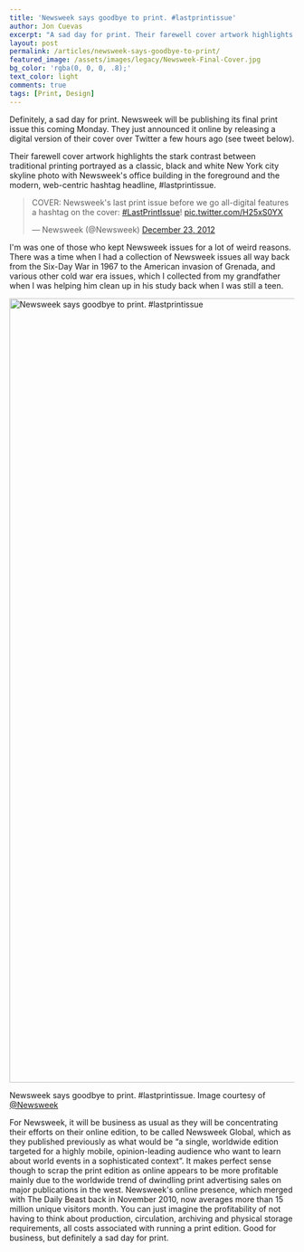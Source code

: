 ```yaml
---
title: 'Newsweek says goodbye to print. #lastprintissue'
author: Jon Cuevas
excerpt: "A sad day for print. Their farewell cover artwork highlights the stark contrast between traditional printing by portraying print as a classic, black and white New York city skyline photo with Newsweek's office building in the foreground and the modern, web-centric hashtag headline, #lastprintissue."
layout: post
permalink: /articles/newsweek-says-goodbye-to-print/
featured_image: /assets/images/legacy/Newsweek-Final-Cover.jpg
bg_color: 'rgba(0, 0, 0, .8);'
text_color: light
comments: true
tags: [Print, Design]
---
```

<p class="lead">Definitely, a sad day for print. Newsweek will be publishing its final print issue this coming Monday. They just announced it online by releasing a digital version of their cover over Twitter a few hours ago (see tweet below).</p>

Their farewell cover artwork highlights the stark contrast between traditional printing portrayed as a classic, black and white New York city skyline photo with Newsweek's office building in the foreground and the modern, web-centric hashtag headline, #lastprintissue.


<blockquote class="twitter-tweet" data-cards="hidden" lang="en"><p>COVER: Newsweek&#39;s last print issue before we go all-digital features a hashtag on the cover: <a href="https://twitter.com/search?q=%23LastPrintIssue&amp;src=hash">#LastPrintIssue</a>! <a href="http://t.co/H25xS0YX">pic.twitter.com/H25xS0YX</a></p>&mdash; Newsweek (@Newsweek) <a href="https://twitter.com/Newsweek/statuses/282863173277720577">December 23, 2012</a></blockquote>
<script async src="//platform.twitter.com/widgets.js" charset="utf-8"></script>


I'm was one of those who kept Newsweek issues for a lot of weird reasons. There was a time when I had a collection of Newsweek issues all way back from the Six-Day War in 1967 to the American invasion of Grenada, and various other cold war era issues, which I collected from my grandfather when I was helping him clean up in his study back when I was still a teen.

<img title="Newsweek says goodbye to print. #lastprintissue" alt="Newsweek says goodbye to print. #lastprintissue" src="{{ site.baseurl }}/assets/images/legacy/Newsweek-Final-Cover.jpg" width="1024" height="1387" />

Newsweek says goodbye to print. #lastprintissue. Image courtesy of [@Newsweek][1]

For Newsweek, it will be business as usual as they will be concentrating their efforts on their online edition, to be called Newsweek Global, which as they published previously as what would be &#8220;a single, worldwide edition targeted for a highly mobile, opinion-leading audience who want to learn about world events in a sophisticated context&#8221;. It makes perfect sense though to scrap the print edition as online appears to be more profitable mainly due to the worldwide trend of dwindling print advertising sales on major publications in the west. Newsweek's online presence, which merged with The Daily Beast back in November 2010, now averages more than 15 million unique visitors month. You can just imagine the profitability of not having to think about production, circulation, archiving and physical storage requirements, all costs associated with running a print edition. Good for business, but definitely a sad day for print.

 [1]: https://twitter.com/Newsweek
